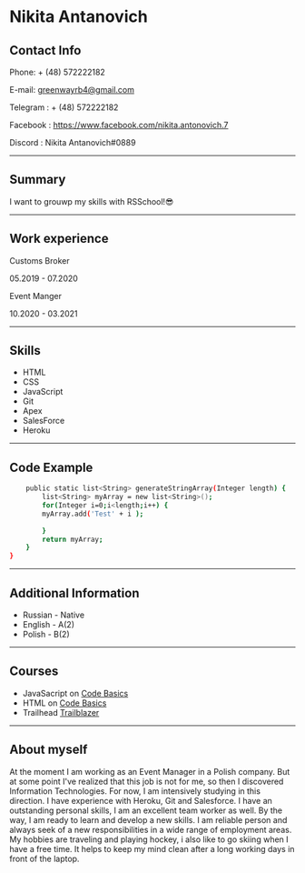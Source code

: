 # Nikita Antanovich
 
 ## Contact Info

 Phone: + (48) 572222182
 
 E-mail: greenwayrb4@gmail.com
 
 Telegram : + (48) 572222182

 Facebook : https://www.facebook.com/nikita.antonovich.7

 Discord : Nikita Antanovich#0889

***

## Summary

I want to grouwp my skills with RSSchool!😎

***

## Work experience 

 Customs Broker

 05.2019 - 07.2020

Event Manger

10.2020 - 03.2021

***

## Skills
- HTML
- CSS
- JavaScript
- Git
- Apex
- SalesForce
- Heroku

***

## Code Example

```sh public class StringArrayTest {
    public static list<String> generateStringArray(Integer length) {
        list<String> myArray = new list<String>();
        for(Integer i=0;i<length;i++) { 
        myArray.add('Test' + i );
        
        }
        return myArray;
    }
}
```

***

## Additional  Information

 - Russian - Native
 - English - A(2)
 - Polish - B(2)

 ***

 ## Courses

 - JavaSacript on [Code Basics](https://ru.code-basics.com/languages/javascript)
 - HTML on [Code Basics](https://ru.code-basics.com/languages/htm)
 - Trailhead [Trailblazer](https://trailblazer.me/id?lang=en_US)

 ***

## About myself

At the moment I am working as an Event Manager in a Polish company.
But at some point I've realized that this job is not for me, so then I discovered Information Technologies.
For now, I am intensively studying in this direction. I have experience with Heroku, Git and Salesforce.
I have an outstanding personal skills, I am an excellent team worker as well.
By the way, I am ready to learn and develop a new skills.
I am reliable person and always seek of a new responsibilities in a wide range of employment areas.
My hobbies are traveling and playing hockey, i also like to go skiing when I have a free time. It helps to keep my mind clean after a long working days in front of the laptop.
